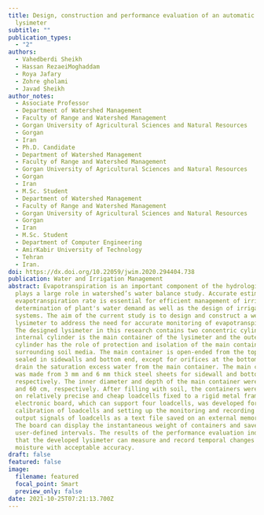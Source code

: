```yaml
---
title: Design, construction and performance evaluation of an automatic weighing
  lysimeter
subtitle: ""
publication_types:
  - "2"
authors:
  - Vahedberdi Sheikh
  - Hassan RezaeiMoghaddam
  - Roya Jafary
  - Zohre gholami
  - Javad Sheikh
author_notes:
  - Associate Professor
  - Department of Watershed Management
  - Faculty of Range and Watershed Management
  - Gorgan University of Agricultural Sciences and Natural Resources
  - Gorgan
  - Iran
  - Ph.D. Candidate
  - Department of Watershed Management
  - Faculty of Range and Watershed Management
  - Gorgan University of Agricultural Sciences and Natural Resources
  - Gorgan
  - Iran
  - M.Sc. Student
  - Department of Watershed Management
  - Faculty of Range and Watershed Management
  - Gorgan University of Agricultural Sciences and Natural Resources
  - Gorgan
  - Iran
  - M.Sc. Student
  - Department of Computer Engineering
  - AmirKabir University of Technology
  - Tehran
  - Iran.
doi: https://dx.doi.org/10.22059/jwim.2020.294404.738
publication: Water and Irrigation Management
abstract: Evapotranspiration is an important component of the hydrologic cycle
  plays a large role in watershed’s water balance study. Accurate estimation of
  evapotranspiration rate is essential for efficient management of irrigation,
  determination of plant's water demand as well as the design of irrigation
  systems. The aim of the current study is to design and construct a weighing
  lysimeter to address the need for accurate monitoring of evapotranspiration.
  The designed lysimeter in this research contains two concentric cylinders. The
  internal cylinder is the main container of the lysimeter and the outer
  cylinder has the role of protection and isolation of the main container from
  surrounding soil media. The main container is open-ended from the top but
  sealed in sidewalls and bottom end, except for orifices at the bottom end to
  drain the saturation excess water from the main container. The main container
  was made from 3 mm and 6 mm thick steel sheets for sidewall and bottom,
  respectively. The inner diameter and depth of the main container were 45 cm
  and 60 cm, respectively. After filling with soil, the containers were loaded
  on relatively precise and cheap loadcells fixed to a rigid metal framework. An
  electronic board, which can support four loadcells, was developed for
  calibration of loadcells and setting up the monitoring and recording the
  output signals of loadcells as a text file saved on an external memory card.
  The board can display the instantaneous weight of containers and save them at
  user-defined intervals. The results of the performance evaluation indicated
  that the developed lysimeter can measure and record temporal changes of soil
  moisture with acceptable accuracy.
draft: false
featured: false
image:
  filename: featured
  focal_point: Smart
  preview_only: false
date: 2021-10-25T07:21:13.700Z
---
```

